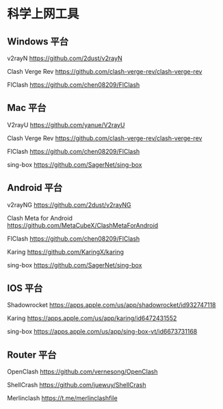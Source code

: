 # 科学上网工具

## Windows 平台

v2rayN https://github.com/2dust/v2rayN

Clash Verge Rev https://github.com/clash-verge-rev/clash-verge-rev

FlClash https://github.com/chen08209/FlClash

## Mac 平台

V2rayU https://github.com/yanue/V2rayU

Clash Verge Rev https://github.com/clash-verge-rev/clash-verge-rev

FlClash https://github.com/chen08209/FlClash

sing-box https://github.com/SagerNet/sing-box

## Android 平台

v2rayNG https://github.com/2dust/v2rayNG

Clash Meta for Android https://github.com/MetaCubeX/ClashMetaForAndroid

FlClash https://github.com/chen08209/FlClash

Karing https://github.com/KaringX/karing

sing-box https://github.com/SagerNet/sing-box

## IOS 平台

Shadowrocket https://apps.apple.com/us/app/shadowrocket/id932747118

Karing https://apps.apple.com/us/app/karing/id6472431552

sing-box https://apps.apple.com/us/app/sing-box-vt/id6673731168

## Router 平台

OpenClash https://github.com/vernesong/OpenClash

ShellCrash https://github.com/juewuy/ShellCrash

Merlinclash https://t.me/merlinclashfile
